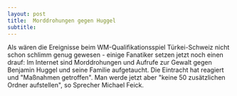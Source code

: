 ```yaml
---
layout: post
title:  Morddrohungen gegen Huggel
subtitle:  
---
```


Als wären die Ereignisse beim WM-Qualifikationsspiel Türkei-Schweiz nicht schon schlimm genug gewesen - einige Fanatiker setzen jetzt noch einen drauf: Im Internet sind Morddrohungen und Aufrufe zur Gewalt gegen Benjamin Huggel und seine Familie aufgetaucht. Die Eintracht hat reagiert und "Maßnahmen getroffen". Man werde jetzt aber "keine 50 zusätzlichen Ordner aufstellen", so Sprecher Michael Feick.


